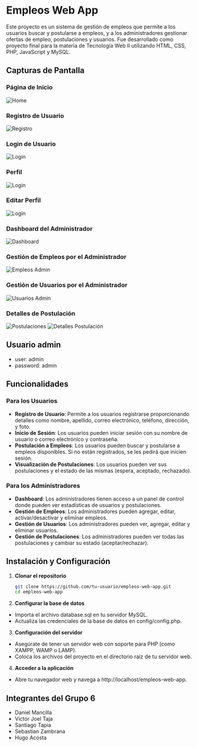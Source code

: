 # Empleos Web App

Este proyecto es un sistema de gestión de empleos que permite a los usuarios buscar y postularse a empleos, y a los administradores gestionar ofertas de empleo, postulaciones y usuarios. Fue desarrollado como proyecto final para la materia de Tecnología Web II utilizando HTML, CSS, PHP, JavaScript y MySQL.

## Capturas de Pantalla

### Página de Inicio
![Home](screenshots/index.png)

### Registro de Usuario
![Registro](screenshots/registroDeUsuarioEs.jpg)

### Login de Usuario
![Login](screenshots/login.jpg)

### Perfil
![Login](screenshots/perfil.png)

### Editar Perfil
![Login](screenshots/EditarPerfil.png)

### Dashboard del Administrador
![Dashboard](screenshots/Dashboard.jpg)

### Gestión de Empleos por el Administrador
![Empleos Admin](screenshots/empleosAdmin.png)

### Gestión de Usuarios por el Administrador
![Usuarios Admin](screenshots/UsuariosAdmin.jpg)

### Detalles de Postulación
![Postulaciones](screenshots/postulacionesAdmin.png)
![Detalles Postulación](screenshots/examinarPostulacion.png)

## Usuario admin
- user: admin
- password: admin

## Funcionalidades

### Para los Usuarios

- **Registro de Usuario**: Permite a los usuarios registrarse proporcionando detalles como nombre, apellido, correo electrónico, teléfono, dirección, y foto.
- **Inicio de Sesión**: Los usuarios pueden iniciar sesión con su nombre de usuario o correo electrónico y contraseña.
- **Postulación a Empleos**: Los usuarios pueden buscar y postularse a empleos disponibles. Si no están registrados, se les pedirá que inicien sesión.
- **Visualización de Postulaciones**: Los usuarios pueden ver sus postulaciones y el estado de las mismas (espera, aceptado, rechazado).

### Para los Administradores

- **Dashboard**: Los administradores tienen acceso a un panel de control donde pueden ver estadísticas de usuarios y postulaciones.
- **Gestión de Empleos**: Los administradores pueden agregar, editar, activar/desactivar y eliminar empleos.
- **Gestión de Usuarios**: Los administradores pueden ver, agregar, editar y eliminar usuarios.
- **Gestión de Postulaciones**: Los administradores pueden ver todas las postulaciones y cambiar su estado (aceptar/rechazar).

## Instalación y Configuración

1. **Clonar el repositorio**
   ```bash
   git clone https://github.com/tu-usuario/empleos-web-app.git
   cd empleos-web-app

2. **Configurar la base de datos**

 - Importa el archivo database.sql en tu servidor MySQL.
 - Actualiza las credenciales de la base de datos en config/config.php.
 
3. **Configuración del servidor**
 - Asegúrate de tener un servidor web con soporte para PHP (como XAMPP, WAMP o LAMP).
 - Coloca los archivos del proyecto en el directorio raíz de tu servidor web.

4. **Acceder a la aplicación**
 - Abre tu navegador web y navega a http://localhost/empleos-web-app.

## Integrantes del Grupo 6
 - Daniel Mancilla
 - Victor Joel Taja
 - Santiago Tapia
 - Sebastian Zambrana
 - Hugo Acosta
